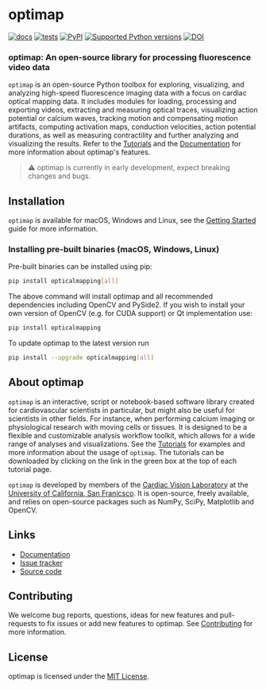 # optimap

[![docs](https://github.com/cardiacvision/optimap/actions/workflows/docs.yml/badge.svg)](https://github.com/cardiacvision/optimap/actions/workflows/docs.yml)
[![tests](https://github.com/cardiacvision/optimap/actions/workflows/main.yml/badge.svg)](https://github.com/cardiacvision/optimap/actions/workflows/main.yml)
[![PyPI](https://img.shields.io/pypi/v/opticalmapping.svg)](https://pypi.org/project/opticalmapping/)
[![Supported Python versions](https://img.shields.io/pypi/pyversions/opticalmapping.svg)](https://python.org)
[![DOI](https://zenodo.org/badge/677528623.svg)](https://zenodo.org/badge/latestdoi/677528623)

### optimap: An open-source library for processing fluorescence video data

`optimap` is an open-source Python toolbox for exploring, visualizing, and analyzing high-speed fluorescence imaging data with a focus on cardiac optical mapping data. It includes modules for loading, processing and exporting videos, extracting and measuring optical traces, visualizing action potential or calcium waves, tracking motion and compensating motion artifacts, computing activation maps, conduction velocities, action potential durations, as well as measuring contractility and further analyzing and visualizing the results. Refer to the [Tutorials](https://cardiacvision.github.io/optimap/main/tutorials/) and the [Documentation](https://cardiacvision.github.io/optimap/) for more information about optimap's features.

> ⚠️ optimap is currently in early development, expect breaking changes and bugs.

## Installation

`optimap` is available for macOS, Windows and Linux, see the [Getting Started](https://cardiacvision.github.io/optimap/main/chapters/getting_started/) guide for more information.

### Installing pre-built binaries (macOS, Windows, Linux)

Pre-built binaries can be installed using pip:

```bash
pip install opticalmapping[all]
```

The above command will install optimap and all recommended dependencies including OpenCV and PySide2. If you wish to install your own version of OpenCV (e.g. for CUDA support) or Qt implementation use:

```bash
pip install opticalmapping
```

To update optimap to the latest version run

```bash
pip install --upgrade opticalmapping[all]
```

## About optimap

`optimap` is an interactive, script or notebook-based software library created for cardiovascular scientists in particular, but might also be useful for scientists in other fields. For instance, when performing calcium imaging or physiological research with moving cells or tissues. It is designed to be a flexible and customizable analysis workflow toolkit, which allows for a wide range of analyses and visualizations. See the [Tutorials](https://cardiacvision.github.io/optimap/main/tutorials/) for examples and more information about the usage of `optimap`. The tutorials can be downloaded by clicking on the link in the green box at the top of each tutorial page.

`optimap` is developed by members of the [Cardiac Vision Laboratory](https://cardiacvision.ucsf.edu) at the [University of California, San Franicsco](https://www.ucsf.edu). It is open-source, freely available, and relies on open-source packages such as NumPy, SciPy, Matplotlib and OpenCV.

## Links

- [Documentation](https://cardiacvision.github.io/optimap/)
- [Issue tracker](https://github.com/cardiacvision/optimap/issues)
- [Source code](https://github.com/cardiacvision/optimap)

## Contributing

We welcome bug reports, questions, ideas for new features and pull-requests to fix issues or add new features to optimap. See [Contributing](https://cardiacvision.github.io/optimap/main/chapters/contributing/) for more information.

## License

optimap is licensed under the [MIT License](https://github.com/cardiacvision/optimap/blob/main/LICENSE.md).
